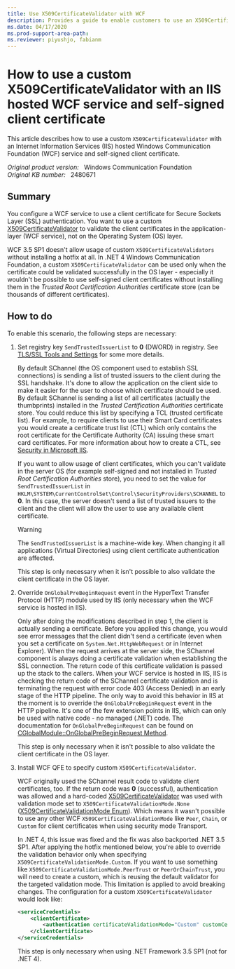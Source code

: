 ```yaml
---
title: Use X509CertificateValidator with WCF
description: Provides a guide to enable customers to use an X509CertificateValidator while working with an IIS hosted WCF service and self-signed certificates.
ms.date: 04/17/2020
ms.prod-support-area-path: 
ms.reviewer: piyushjo, fabianm
---
```

# How to use a custom X509CertificateValidator with an IIS hosted WCF service and self-signed client certificate

This article describes how to use a custom `X509CertificateValidator` with an Internet Information Services (IIS) hosted Windows Communication Foundation (WCF) service and self-signed client certificate.

_Original product version:_ &nbsp; Windows Communication Foundation  
_Original KB number:_ &nbsp; 2480671

## Summary

You configure a WCF service to use a client certificate for Secure Sockets Layer (SSL) authentication. You want to use a custom [X509CertificateValidator](/dotnet/api/system.identitymodel.selectors.x509certificatevalidator) to validate the client certificates in the application-layer (WCF service), not on the Operating System (OS) layer.

WCF 3.5 SP1 doesn't allow usage of custom `X509CertificateValidators` without installing a hotfix at all. In .NET 4 Windows Communication Foundation, a custom `X509CertificateValidator` can be used only when the certificate could be validated successfully in the OS layer - especially it wouldn't be possible to use self-signed client certificates without installing them in the *Trusted Root Certification Authorities* certificate store (can be thousands of different certificates).

## How to do

To enable this scenario, the following steps are necessary:

1. Set registry key `SendTrustedIssuerList` to **0** (DWORD) in registry. See [TLS/SSL Tools and Settings](/previous-versions/windows/it-pro/windows-server-2003/cc776467(v=ws.10)) for some more details.

    By default SChannel (the OS component used to establish SSL connections) is sending a list of trusted issuers to the client during the SSL handshake. It's done to allow the application on the client side to make it easier for the user to choose which certificate should be used. By default SChannel is sending a list of all certificates (actually the thumbprints) installed in the *Trusted Certification Authorities* certificate store. You could reduce this list by specifying a TCL (trusted certificate list). For example, to require clients to use their Smart Card certificates you would create a certificate trust list (CTL) which only contains the root certificate for the Certificate Authority (CA) issuing these smart card certificates. For more information about how to create a CTL, see [Security in Microsoft IIS](https://www.informit.com/articles/article.aspx?p=101750&seqNum=5).

    If you want to allow usage of client certificates, which you can't validate in the server OS (for example self-signed and not installed in *Trusted Root Certification Authorities* store), you need to set the value for `SendTrustedIssuerList` in `HKLM\SYSTEM\CurrentControlSet\Control\SecurityProviders\SCHANNEL` to **0**. In this case, the server doesn't send a list of trusted issuers to the client and the client will allow the user to use any available client certificate.

    > [!WARNING]
    > The `SendTrustedIssuerList` is a machine-wide key. When changing it all applications (Virtual Directories) using client certificate authentication are affected.

    This step is only necessary when it isn't possible to also validate the client certificate in the OS layer.

2. Override `OnGlobalPreBeginRequest` event in the HyperText Transfer Protocol (HTTP) module used by IIS (only necessary when the WCF service is hosted in IIS).

    Only after doing the modifications described in step 1, the client is actually sending a certificate. Before you applied this change, you would see error messages that the client didn't send a certificate (even when you set a certificate on `System.Net.HttpWebRequest` or in Internet Explorer). When the request arrives at the server side, the SChannel component is always doing a certificate validation when establishing the SSL connection. The return code of this certificate validation is passed up the stack to the callers. When your WCF service is hosted in IIS, IIS is checking the return code of the SChannel certificate validation and is terminating the request with error code 403 (Access Denied) in an early stage of the HTTP pipeline. The only way to avoid this behavior in IIS at the moment is to override the `OnGlobalPreBeginRequest` event in the HTTP pipeline. It's one of the few extension points in IIS, which can only be used with native code - no managed (.NET) code. The documentation for `OnGlobalPreBeginRequest` can be found on [CGlobalModule::OnGlobalPreBeginRequest Method](/iis/web-development-reference/native-code-api-reference/cglobalmodule-onglobalprebeginrequest-method).

    This step is only necessary when it isn't possible to also validate the client certificate in the OS layer.

3. Install WCF QFE to specify custom `X509CertificateValidator`.

    WCF originally used the SChannel result code to validate client certificates, too. If the return code was **0** (successful), authentication was allowed and a hard-coded [X509CertificateValidator](/dotnet/api/system.identitymodel.selectors.x509certificatevalidator) was used with validation mode set to `X509CertificateValidationMode.None` ([X509CertificateValidationMode Enum](/dotnet/api/system.servicemodel.security.x509certificatevalidationmode)). Which means it wasn't possible to use any other WCF `X509CertificateValidationMode` like `Peer`, `Chain`, or `Custom` for client certificates when using security mode Transport.

    In .NET 4, this issue was fixed and the fix was also backported .NET 3.5 SP1. After applying the hotfix mentioned below, you're able to override the validation behavior only when specifying `X509CertificateValidationMode.Custom`. If you want to use something like `X509CertificateValidationMode.PeerTrust` or `PeerOrChainTrust`, you will need to create a custom, which is reusing the default validator for the targeted validation mode. This limitation is applied to avoid breaking changes. The configuration for a custom `X509CertificateValidator` would look like:

    ```xml
    <serviceCredentials>
        <clientCertificate>
            <authentication certificateValidationMode="Custom" customCertificateValidatorType="Samples.MyCertificateValidator, Samples" />
        </clientCertificate>
    </serviceCredentials>
    ```

    This step is only necessary when using .NET Framework 3.5 SP1 (not for .NET 4).
